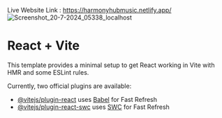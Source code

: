 Live Website Link : https://harmonyhubmusic.netlify.app/
![Screenshot_20-7-2024_05338_localhost](https://github.com/user-attachments/assets/6e26d3be-fa9a-4221-9f46-cf4f844e10eb)

# React + Vite

This template provides a minimal setup to get React working in Vite with HMR and some ESLint rules.

Currently, two official plugins are available:

- [@vitejs/plugin-react](https://github.com/vitejs/vite-plugin-react/blob/main/packages/plugin-react/README.md) uses [Babel](https://babeljs.io/) for Fast Refresh
- [@vitejs/plugin-react-swc](https://github.com/vitejs/vite-plugin-react-swc) uses [SWC](https://swc.rs/) for Fast Refresh
